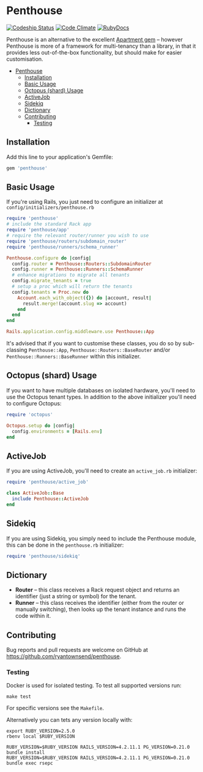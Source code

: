 # Penthouse

[![Codeship Status](https://codeship.com/projects/c6513ab0-cc05-0133-94c6-0666c337ff82/status?branch=master)](https://codeship.com/projects/140114) [![Code Climate](https://codeclimate.com/github/ryantownsend/penthouse/badges/gpa.svg)](https://codeclimate.com/github/ryantownsend/penthouse) [![RubyDocs](https://img.shields.io/badge/rubydocs-click_here-blue.svg)](http://www.rubydoc.info/github/ryantownsend/penthouse)

Penthouse is an alternative to the excellent [Apartment gem](https://github.com/influitive/apartment) – however Penthouse is more of a framework for multi-tenancy than a library, in that it provides less out-of-the-box functionality, but should make for easier customisation.

- [Penthouse](#penthouse)
  - [Installation](#installation)
  - [Basic Usage](#basic-usage)
  - [Octopus (shard) Usage](#octopus-shard-usage)
  - [ActiveJob](#activejob)
  - [Sidekiq](#sidekiq)
  - [Dictionary](#dictionary)
  - [Contributing](#contributing)
    - [Testing](#testing)

## Installation

Add this line to your application's Gemfile:

```ruby
gem 'penthouse'
```

## Basic Usage

If you're using Rails, you just need to configure an initializer at `config/initializers/penthouse.rb`

```ruby
require 'penthouse'
# include the standard Rack app
require 'penthouse/app'
# require the relevant router/runner you wish to use
require 'penthouse/routers/subdomain_router'
require 'penthouse/runners/schema_runner'

Penthouse.configure do |config|
  config.router = Penthouse::Routers::SubdomainRouter
  config.runner = Penthouse::Runners::SchemaRunner
  # enhance migrations to migrate all tenants
  config.migrate_tenants = true
  # setup a proc which will return the tenants
  config.tenants = Proc.new do
    Account.each_with_object({}) do |account, result|
      result.merge!(account.slug => account)
    end
  end
end

Rails.application.config.middleware.use Penthouse::App
```

It's advised that if you want to customise these classes, you do so by sub-classing `Penthouse::App`, `Penthouse::Routers::BaseRouter` and/or `Penthouse::Runners::BaseRunner` within this initializer.

## Octopus (shard) Usage

If you want to have multiple databases on isolated hardware, you'll need to use the Octopus tenant types. In addition to the above initializer you'll need to configure Octopus:

```ruby
require 'octopus'

Octopus.setup do |config|
  config.environments = [Rails.env]
end
```

## ActiveJob

If you are using ActiveJob, you'll need to create an `active_job.rb` initializer:

```ruby
require 'penthouse/active_job'

class ActiveJob::Base
  include Penthouse::ActiveJob
end
```

## Sidekiq

If you are using Sidekiq, you simply need to include the Penthouse module, this can be done in the `penthouse.rb` initializer:

```ruby
require 'penthouse/sidekiq'
```

## Dictionary

* **Router** – this class receives a Rack request object and returns an identifier (just a string or symbol) for the tenant.
* **Runner** – this class receives the identifier (either from the router or manually switching), then looks up the tenant instance and runs the code within it.

## Contributing

Bug reports and pull requests are welcome on GitHub at https://github.com/ryantownsend/penthouse.

### Testing

Docker is used for isolated testing. To test all supported versions run:

```
make test
```

For specific versions see the `Makefile`.

Alternatively you can tets any version locally with:

```
export RUBY_VERSION=2.5.0
rbenv local $RUBY_VERSION

RUBY_VERSION=$RUBY_VERSION RAILS_VERSION=4.2.11.1 PG_VERSION=0.21.0 bundle install
RUBY_VERSION=$RUBY_VERSION RAILS_VERSION=4.2.11.1 PG_VERSION=0.21.0 bundle exec rsepc
```
